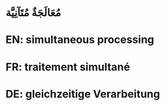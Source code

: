 # مُعَالَجَةٌ مُتَآنِيَّة

# EN: simultaneous processing

# FR: traitement simultané

# DE: gleichzeitige Verarbeitung
